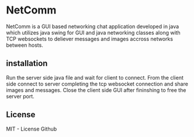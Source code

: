 # NetComm
NetComm is a GUI based networking chat application developed in java which utilizes java swing for GUI and java networking classes along with TCP websockets to deliever messages and images accross networks between hosts.<br>
## installation
Run the server side java file and wait for client to connect. From the client side connect to server completing the tcp websocket connection and share images and messages. Close the client side GUI after fininshing to free the server port.
## License
MIT - License Github
